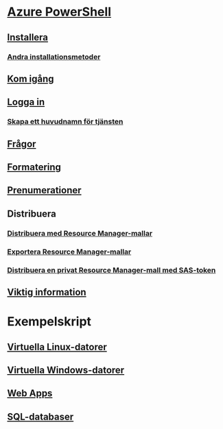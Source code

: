 # [Azure PowerShell](../overview.md)
## [Installera](install-azurerm-ps.md)
### [Andra installationsmetoder](../other-install.md)
## [Kom igång](../get-started-azureps.md)
## [Logga in](../authenticate-azureps.md)
### [Skapa ett huvudnamn för tjänsten](../create-azure-service-principal-azureps.md)
## [Frågor](../queries-azureps.md)
## [Formatering](../formatting-output.md)
## [Prenumerationer](../manage-subscriptions-azureps.md)

## Distribuera
### [Distribuera med Resource Manager-mallar](https://docs.microsoft.com/en-us/azure/azure-resource-manager/resource-group-template-deploy)
### [Exportera Resource Manager-mallar](https://docs.microsoft.com/en-us/azure/azure-resource-manager/resource-manager-export-template-powershell)
### [Distribuera en privat Resource Manager-mall med SAS-token](https://docs.microsoft.com/en-us/azure/azure-resource-manager/resource-manager-powershell-sas-token)

## [Viktig information](release-notes-azureps.md)

# Exempelskript
## [Virtuella Linux-datorer](https://docs.microsoft.com/en-us/azure/virtual-machines/linux/powershell-samples?toc=%2fpowershell%2fmodule%2ftoc.json)
## [Virtuella Windows-datorer](https://docs.microsoft.com/en-us/azure/virtual-machines/windows/powershell-samples?toc=%2fpowershell%2fmodule%2ftoc.json)
## [Web Apps](https://docs.microsoft.com/azure/app-service-web/app-service-powershell-samples?toc=%2fpowershell%2fmodule%2ftoc.json)
## [SQL-databaser](https://docs.microsoft.com/azure/sql-database/sql-database-powershell-samples?toc=%2fpowershell%2fmodule%2ftoc.json)

